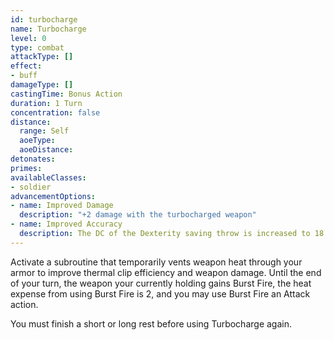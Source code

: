 ```yaml
---
id: turbocharge
name: Turbocharge
level: 0
type: combat
attackType: []
effect:
- buff
damageType: []
castingTime: Bonus Action
duration: 1 Turn
concentration: false
distance:
  range: Self
  aoeType: 
  aoeDistance: 
detonates: 
primes: 
availableClasses:
- soldier
advancementOptions:
- name: Improved Damage
  description: "+2 damage with the turbocharged weapon"
- name: Improved Accuracy
  description: The DC of the Dexterity saving throw is increased to 18
---
```

Activate a subroutine that temporarily vents weapon heat through your armor to improve thermal clip efficiency and
weapon damage. Until the end of your turn, the weapon your currently holding gains Burst Fire, the heat expense from
using Burst Fire is 2, and you may use Burst Fire an Attack action.

You must finish a short or long rest before using Turbocharge again.
